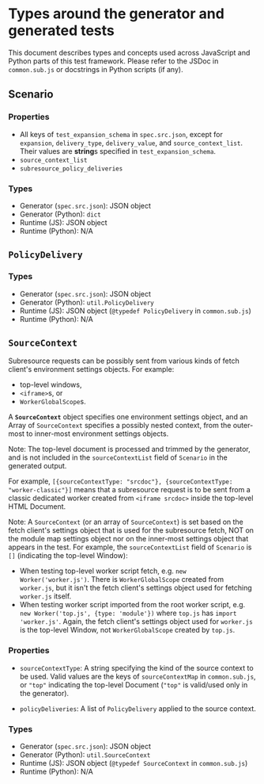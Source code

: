 # Types around the generator and generated tests

This document describes types and concepts used across JavaScript and Python parts of this test framework.
Please refer to the JSDoc in `common.sub.js` or docstrings in Python scripts (if any).

## Scenario

### Properties

- All keys of `test_expansion_schema` in `spec.src.json`, except for `expansion`, `delivery_type`, `delivery_value`, and `source_context_list`. Their values are **string**s specified in `test_expansion_schema`.
- `source_context_list`
- `subresource_policy_deliveries`

### Types

- Generator (`spec.src.json`): JSON object
- Generator (Python): `dict`
- Runtime (JS): JSON object
- Runtime (Python): N/A

## `PolicyDelivery`

### Types

- Generator (`spec.src.json`): JSON object
- Generator (Python): `util.PolicyDelivery`
- Runtime (JS): JSON object (`@typedef PolicyDelivery` in `common.sub.js`)
- Runtime (Python): N/A

## `SourceContext`

Subresource requests can be possibly sent from various kinds of fetch client's environment settings objects. For example:

- top-level windows,
- `<iframe>`s, or
- `WorkerGlobalScope`s.

A **`SourceContext`** object specifies one environment settings object, and an Array of `SourceContext` specifies a possibly nested context, from the outer-most to inner-most environment settings objects.

Note: The top-level document is processed and trimmed by the generator, and is not included in the `sourceContextList` field of `Scenario` in the generated output.

For example, `[{sourceContextType: "srcdoc"}, {sourceContextType: "worker-classic"}]` means that a subresource request is to be sent from a classic dedicated worker created from `<iframe srcdoc>` inside the top-level HTML Document.

Note: A `SourceContext` (or an array of `SourceContext`) is set based on the fetch client's settings object that is used for the subresource fetch, NOT on the module map settings object nor on the inner-most settings object that appears in the test.
For example, the `sourceContextList` field of `Scenario` is `[]` (indicating the top-level Window):

- When testing top-level worker script fetch, e.g. `new Worker('worker.js')`. There is `WorkerGlobalScope` created from `worker.js`, but it isn't the fetch client's settings object used for fetching `worker.js` itself.
- When testing worker script imported from the root worker script, e.g. `new Worker('top.js', {type: 'module'})` where `top.js` has `import 'worker.js'`. Again, the fetch client's settings object used for `worker.js` is the top-level Window, not `WorkerGlobalScope` created by `top.js`.

### Properties

- `sourceContextType`:  A string specifying the kind of the source context to be used.
   Valid values are the keys of `sourceContextMap` in `common.sub.js`, or `"top"` indicating the top-level Document (`"top"` is valid/used only in the generator).

- `policyDeliveries`: A list of `PolicyDelivery` applied to the source context.

### Types

- Generator (`spec.src.json`): JSON object
- Generator (Python): `util.SourceContext`
- Runtime (JS): JSON object (`@typedef SourceContext` in `common.sub.js`)
- Runtime (Python): N/A
